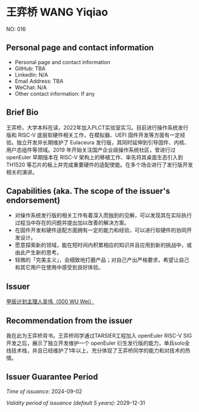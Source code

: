 # 王弈桥 WANG Yiqiao

NO: 016

## Personal page and contact information

- Personal page and contact information
- GitHub: TBA
- LinkedIn: N/A
- Email Address: TBA
- WeChat: N/A
- Other contact information: If any

## Brief Bio

王弈桥，大学本科在读，2022年加入PLCT实验室实习。目前进行操作系统发行版和 RISC-V 底层软硬件相关工作，在模拟器、UEFI 固件开发等方面有一定经验。独立开发并长期维护了 Eulaceura 发行版，其同时延伸到引导固件、内核、用户态组件等领域。2019 年开始关注国产企业级操作系统社区，曾进行过 openEuler 早期版本在 RISC-V 架构上的移植工作、率先将其桌面生态引入到 TH1520 等芯片的板上并完成重要硬件的适配使能。在多个场合进行了发行版开发相关的演讲。

## Capabilities (aka. The scope of the issuer's endorsement)

- 对操作系统发行版的相关工作有着深入而独到的见解，可以发现其在实际执行过程当中存在的问题并提出加以改善的解决方案。
- 在固件开发和硬件适配方面拥有一定的能力和经验，可以进行软硬件的协同开发设计。
- 愿意探索新的领域，能在短时间内积累相应的知识并且应用到新的挑战中，或由此产生新的思考。
- 轻微的「完美主义」，会细致地打磨产品；对自己产出严格要求，希望让自己和其它用户在使用中感受到良好体验。

## Issuer

[甲辰计划主理人吴伟（000 WU Wei）](./000-WU-WEI.md)

## Recommendation from the issuer

我在此为王弈桥背书。王弈桥同学通过TARSIER工程加入 openEuler RISC-V SIG 开发之后，展示了独立开发维护一个 openEuler 衍生发行版的能力，单兵solo全线技术栈，并且已经维护了1年以上，充分体现了王弈桥同学的能力和对技术的热情。

## Issuer Guarantee Period

*Time of issuance*: 2024-09-02

*Validity period of issuance (default 5 years)*: 2029-12-31

